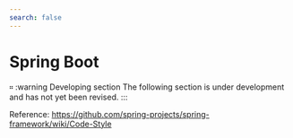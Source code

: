 ```yaml
---
search: false
---
```


# Spring Boot

። :warning Developing section The following section is under development and has not yet been revised. :::


Reference: https://github.com/spring-projects/spring-framework/wiki/Code-Style